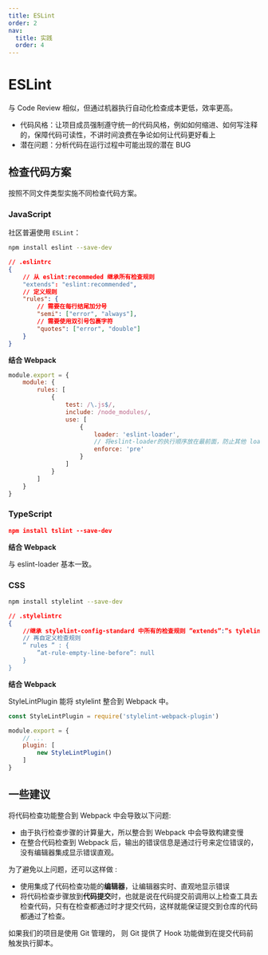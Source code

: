 ```yaml
---
title: ESLint
order: 2
nav:
  title: 实践
  order: 4
---
```


# ESLint

与 Code Review 相似，但通过机器执行自动化检查成本更低，效率更高。

* 代码风格：让项目成员强制遵守统一的代码风格，例如如何缩进、如何写注释的，保障代码可读性，不讲时间浪费在争论如何让代码更好看上
* 潜在问题：分析代码在运行过程中可能出现的潜在 BUG

## 检查代码方案

按照不同文件类型实施不同检查代码方案。

### JavaScript

社区普遍使用 `ESLint`：

```bash
npm install eslint --save-dev
```

```json
// .eslintrc
{
    // 从 eslint:recommeded 继承所有检查规则
    "extends": "eslint:recommended",
    // 定义规则
    "rules": {
        // 需要在每行结尾加分号
        "semi": ["error", "always"],
        // 需要使用双引号包裹字符
        "quotes": ["error", "double"]
    }
}
```

**结合 Webpack**

```js
module.export = {
    module: {
        rules: [
            {
                test: /\.js$/,
                include: /node_modules/,
                use: [
                    {
                        loader: 'eslint-loader',
                        // 将eslint-loader的执行顺序放在最前面，防止其他 loader 将处理后的代码交给 eslint-loader 去检查
                        enforce: 'pre'
                    }
                ]
            }
        ]
    }
}
```

### TypeScript

```json
npm install tslint --save-dev
```

**结合 Webpack**

与 eslint-loader 基本一致。

### CSS

```bash
npm install stylelint --save-dev
```

```json
// .stylelintrc
{
    //继承 stylelint-config-standard 中所有的检查规则 ”extends”:”s tylelint-config-standard",
    // 再自定义检查规则
    ” rules ” : {
		”at-rule-empty-line-before”: null
	}
}
```

**结合 Webpack**

StyleLintPlugin 能将 stylelint 整合到 Webpack 中。

```js
const StyleLintPlugin = require('stylelint-webpack-plugin')

module.export = {
    // ...
    plugin: [
        new StyleLintPlugin()
    ]
}
```

## 一些建议

将代码检查功能整合到 Webpack 中会导致以下问题:

* 由于执行检查步骤的计算量大，所以整合到 Webpack 中会导致构建变慢
* 在整合代码检查到 Webpack 后，输出的错误信息是通过行号来定位错误的，没有编辑器集成显示错误直观。

为了避免以上问题，还可以这样做 :

* 使用集成了代码检查功能的**编辑器**，让编辑器实时、直观地显示错误
* 将代码检查步骤放到**代码提交**时，也就是说在代码提交前调用以上检查工具去检查代码，只有在检查都通过时才提交代码，这样就能保证提交到仓库的代码都通过了检查。

如果我们的项目是使用 Git 管理的， 则 Git 提供了 Hook 功能做到在提交代码前触发执行脚本。

